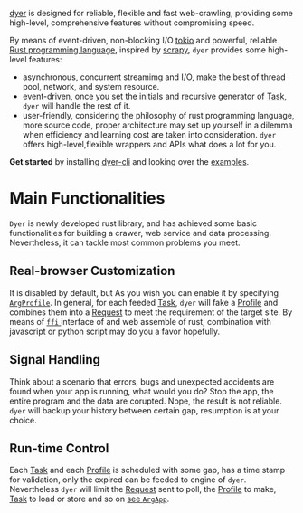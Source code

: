 [dyer] is designed for reliable, flexible and fast web-crawling, providing some high-level, comprehensive  features without compromising speed.

By means of event-driven, non-blocking I/O [tokio] and powerful, reliable [Rust programming
language], inspired by [scrapy], `dyer` provides some high-level features:  

* asynchronous, concurrent streamimg and I/O, make the best of thread pool, network, and system
resource.
* event-driven, once you set the initials and recursive generator of [Task], `dyer` will handle
the rest of it.
* user-friendly, considering the philosophy of rust programming language, more source code,
proper architecture may set up yourself in a dilemma when efficiency and learning cost are taken
into consideration. `dyer` offers high-level,flexible wrappers and APIs what does a lot for you.    

**Get started** by installing [dyer-cli] and looking over the [examples].

[dyer]: https://docs.rs/dyer
[tokio]: https://docs.rs/tokio
[scrapy]: https://scrapy.org
[Rust programming language]: https://www.rust-lang.org
[examples]: https://github.com/HomelyGuy/dyer/tree/master/examples/
[dyer-cli]: https://github.com/HomelyGuy/dyer-cli

# Main Functionalities

`Dyer` is newly developed rust library, and has achieved some basic functionalities for
building a crawer, web service and data processing. Nevertheless, it can tackle most common problems you meet.

## Real-browser Customization

It is disabled by default, but As you wish you can enable it by specifying [`ArgProfile`]. In general, for each feeded [Task], `dyer` will fake a [Profile] and combines them into a [Request] to
meet the requirement of the target site. By means of [ `ffi` ] interface of and web
assemble of rust, combination with javascript or python script may do you a favor hopefully. 

## Signal Handling

Think about a scenario that errors, bugs and unexpected accidents are found when your app is running, what would you
do? Stop the app, the entire program and the data are corupted. Nope, the result is not
reliable. `dyer` will backup your history between certain gap, resumption is at your choice.

## Run-time Control

Each [Task] and each [Profile] is scheduled with some gap, has a time stamp for validation,
only the expired can be feeded to engine of `dyer`. Nevertheless `dyer` will limit the
[Request] sent to poll, the [Profile] to make, [Task] to load or store and so on [see `ArgApp`].

[see `ArgApp`]: https://docs.rs/dyer/1.1.1/dyer/engine/struct.ArgApp.html
[Task]: https://docs.rs/dyer/1.1.1/dyer/component/task/struct.Task.html
[Profile]: https://docs.rs/dyer/1.1.1/dyer/component/profile/struct.Profile.html
[`ArgProfile`]: https://docs.rs/dyer/1.1.1/dyer/engine/arg/struct.ArgProfile.html
[Request]: https://docs.rs/dyer/1.1.1/dyer/component/request/struct.Request.html
[`ffi`]: https://doc.rust-lang.org/nomicon/ffi.html
